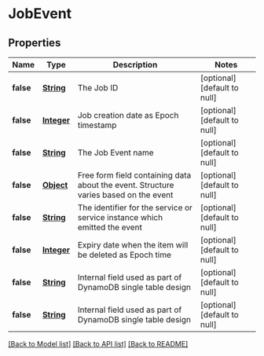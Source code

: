 # JobEvent
## Properties

Name | Type | Description | Notes
------------ | ------------- | ------------- | -------------
**false** | [**String**](string.md) | The Job ID | [optional] [default to null]
**false** | [**Integer**](integer.md) | Job creation date as Epoch timestamp | [optional] [default to null]
**false** | [**String**](string.md) | The Job Event name | [optional] [default to null]
**false** | [**Object**](.md) | Free form field containing data about the event. Structure varies based on the event | [optional] [default to null]
**false** | [**String**](string.md) | The identifier for the service or service instance which emitted the event | [optional] [default to null]
**false** | [**Integer**](integer.md) | Expiry date when the item will be deleted as Epoch time | [optional] [default to null]
**false** | [**String**](string.md) | Internal field used as part of DynamoDB single table design | [optional] [default to null]
**false** | [**String**](string.md) | Internal field used as part of DynamoDB single table design | [optional] [default to null]

[[Back to Model list]](../README.md#documentation-for-models) [[Back to API list]](../README.md#documentation-for-api-endpoints) [[Back to README]](../README.md)

